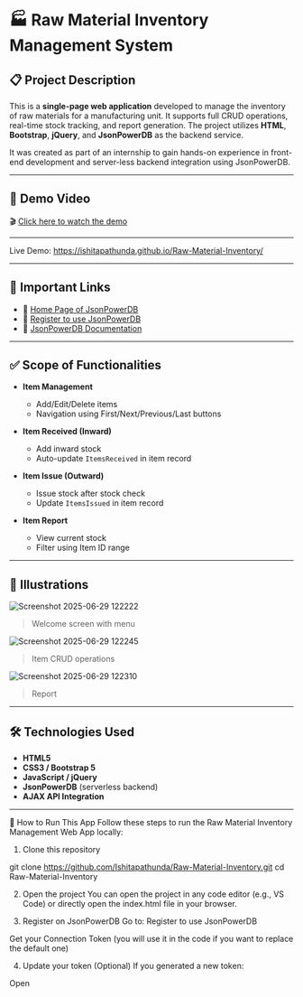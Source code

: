# 🏭 Raw Material Inventory Management System

## 📋 Project Description

This is a **single-page web application** developed to manage the inventory of raw materials for a manufacturing unit. It supports full CRUD operations, real-time stock tracking, and report generation. The project utilizes **HTML**, **Bootstrap**, **jQuery**, and **JsonPowerDB** as the backend service.

It was created as part of an internship to gain hands-on experience in front-end development and server-less backend integration using JsonPowerDB.

---

## 🎥 Demo Video

🎬 [Click here to watch the demo](https://www.loom.com/share/7a68f0b6a6424a1ea669a5c9a0def7e1?sid=6373cbcc-3a74-4184-8080-8552d71cf322)

---

Live Demo: https://ishitapathunda.github.io/Raw-Material-Inventory/

---

## 🔗 Important Links

- 🔸 [Home Page of JsonPowerDB](https://login2explore.com)
- 🔸 [Register to use JsonPowerDB](http://api.login2explore.com)
- 🔸 [JsonPowerDB Documentation](https://login2explore.com/jpdb/docs.html)

---

## ✅ Scope of Functionalities

- **Item Management**
  - Add/Edit/Delete items
  - Navigation using First/Next/Previous/Last buttons

- **Item Received (Inward)**
  - Add inward stock
  - Auto-update `ItemsReceived` in item record

- **Item Issue (Outward)**
  - Issue stock after stock check
  - Update `ItemsIssued` in item record

- **Item Report**
  - View current stock
  - Filter using Item ID range

---

## 📸 Illustrations

![Screenshot 2025-06-29 122222](https://github.com/user-attachments/assets/9ea57f23-1b27-4cf8-b7dc-4d8fffdcabcc)
> Welcome screen with menu

![Screenshot 2025-06-29 122245](https://github.com/user-attachments/assets/a90ffdd7-b99e-4b91-998a-dfe75b726683)
> Item CRUD operations

![Screenshot 2025-06-29 122310](https://github.com/user-attachments/assets/76a883a3-49f2-4a28-8cc7-d4453f1c8f27)
> Report
---

## 🛠️ Technologies Used

- **HTML5**
- **CSS3 / Bootstrap 5**
- **JavaScript / jQuery**
- **JsonPowerDB** (serverless backend)
- **AJAX API Integration**

---

🚀 How to Run This App
Follow these steps to run the Raw Material Inventory Management Web App locally:

1. Clone this repository

git clone https://github.com/Ishitapathunda/Raw-Material-Inventory.git
cd Raw-Material-Inventory

2. Open the project
You can open the project in any code editor (e.g., VS Code) or directly open the index.html file in your browser.

3. Register on JsonPowerDB
Go to: Register to use JsonPowerDB

Get your Connection Token (you will use it in the code if you want to replace the default one)

4. Update your token (Optional)
If you generated a new token:

Open <script> section in index.html

Replace the existing token value in:

const connToken = "your-new-token-here";
5. Done! 🎉
Now you can:

Add and manage items

Record item inward and outward transactions

View live stock reports
## 🚧 Project Status

✅ **Completed** – All core functionalities are implemented and working.

---

## 💡 Future Enhancements (Optional)

- Authentication & Role-Based Access
- Advanced filters in reports
- Export reports to CSV

---

## 📚 Sources / References

- [JsonPowerDB Documentation](https://login2explore.com/jpdb/docs.html)
- [Bootstrap Documentation](https://getbootstrap.com)
- [jQuery API](https://api.jquery.com)

---

## 📩 Contact

Feel free to reach out on [LinkedIn](https://linkedin.com/in/ishita-pathunda-8ab902215/) if you'd like to connect or discuss the project.

---
